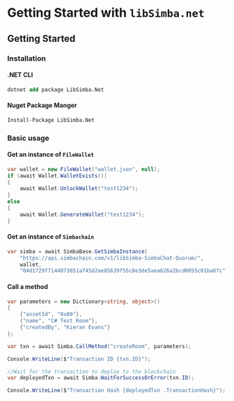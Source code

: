 # Getting Started with `libSimba.net`


## Getting Started
### Installation

#### .NET CLI
```ps
dotnet add package LibSimba.Net
```

#### Nuget Package Manger
```ps
Install-Package LibSimba.Net
```

### Basic usage
#### Get an instance of `FileWallet`
```c#
var wallet = new FileWallet("wallet.json", null);
if (await Wallet.WalletExists())
{
    await Wallet.UnlockWallet("test1234");
}
else
{
    await Wallet.GenerateWallet("test1234");
}
```
#### Get an instance of `Simbachain`
```c#
var simba = await SimbaBase.GetSimbaInstance(
    "https://api.simbachain.com/v1/libSimba-SimbaChat-Quorum/",
    wallet,
    "04d1729f7144873851a745d2ae85639f55c8e3de5aea626a2bcd0055c01ba6fc");
```

#### Call a method
```c#
var parameters = new Dictionary<string, object>()
{
    {"assetId", "0x00"},
    {"name", "C# Test Room"},
    {"createdBy", "Kieran Evans"}
};

var txn = await Simba.CallMethod("createRoom", parameters);

Console.WriteLine($"Transaction ID {txn.ID}");

//Wait for the transaction to deploy to the blockchain
var deployedTxn = await Simba.WaitForSuccessOrError(txn.ID);

Console.WriteLine($"Transaction Hash {deployedTxn .TransactionHash}");
```